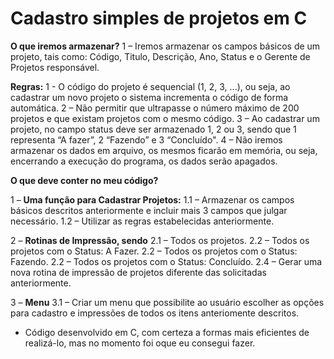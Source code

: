 # Cadastro simples de projetos em C
 **O que iremos armazenar?**
 1 – Iremos armazenar os campos básicos de um projeto, tais como: Código, Titulo, Descrição, Ano, Status e o Gerente de Projetos responsável.

 **Regras:**
 1 - O código do projeto é sequencial (1, 2, 3, ...), ou seja, ao cadastrar um novo projeto o sistema incrementa o código de forma automática.
 2 – Não permitir que ultrapasse o número máximo de 200 projetos e que existam projetos com o mesmo código.
 3 – Ao cadastrar um projeto, no campo status deve ser armazenado 1, 2 ou 3, sendo que 1 representa “A fazer”, 2 “Fazendo” e 3 “Concluído".
 4 – Não iremos armazenar os dados em arquivo, os mesmos ficarão em memória, ou seja, encerrando a execução do programa, os dados serão apagados.

 **__O que deve conter no meu código?__**

 1 – **Uma função para Cadastrar Projetos:**
 1.1 – Armazenar os campos básicos descritos anteriormente e incluir mais 3 campos que julgar necessário.
 1.2 – Utilizar as regras estabelecidas anteriormente.

 2 – **Rotinas de Impressão, sendo**
 2.1 – Todos os projetos.
 2.2  – Todos os projetos com o Status: A Fazer.
 2.2  – Todos os projetos com o Status: Fazendo.
 2.2  – Todos os projetos com o Status: Concluído.
 2.4 – Gerar uma nova rotina de impressão de projetos diferente das solicitadas anteriormente.
 
 3 – **Menu**
 3.1 – Criar um menu que possibilite ao usuário escolher as opções para cadastro e impressões de todos os itens anteriomente descritos.
 
 * Código desenvolvido em C, com certeza a formas mais eficientes de realizá-lo, mas no momento foi oque eu consegui fazer.
